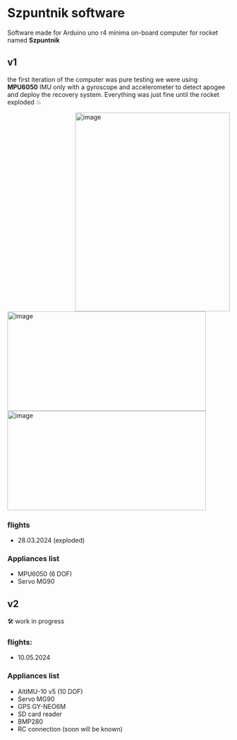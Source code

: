 # Szpuntnik software
Software made for Arduino uno r4 minima on-board computer for rocket named **Szpuntnik**
 
## v1
the first iteration of the computer was pure testing we were using **MPU6050** IMU only with a gyroscope and accelerometer to detect apogee and deploy the recovery system. Everything was just fine until the rocket exploded 💥


<img align="right" width=350 height=450 src="https://github.com/kacpereqo/SzpuntnikSoftware/assets/61110867/c11626c8-eae2-45cc-be92-d26091f3aa3f" alt="image" />
<img width=450 height=225 src="https://github.com/kacpereqo/SzpuntnikSoftware/assets/61110867/dc93066b-1286-4ea6-974a-fa30a72a17e2" alt="image" />
<img  width=450  height=225 src="https://github.com/kacpereqo/SzpuntnikSoftware/assets/61110867/d4718b06-4121-44ff-9485-954d8a5c131f" alt="image" />


### flights
  - 28.03.2024 (exploded)

### Appliances list
  - MPU6050 (6 DOF)
  - Servo MG90

## v2
🛠️ work in progress

### flights:
  - 10.05.2024

### Appliances list
  - AltIMU-10 v5 (10 DOF)
  - Servo MG90
  - GPS GY-NEO6M 
  - SD card reader
  - BMP280
  - RC connection (soon will be known)
